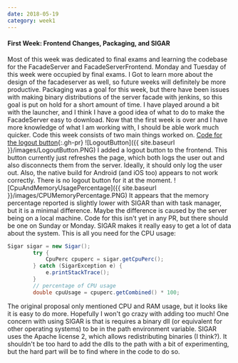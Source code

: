```yaml
---
date: 2018-05-19
category: week1
---
```


#### First Week: Frontend Changes, Packaging, and SIGAR
Most of this week was dedicated to final exams and learning the codebase for the FacadeServer and FacadeServerFrontend. Monday and Tuesday of this week were occupied by final exams. I Got to learn more about the design of the facadeserver as well, so future weeks will definitely be more productive.
Packaging was a goal for this week, but there have been issues with making binary distributions of the server facade with jenkins, so this goal is put on hold for a short amount of time. I have played around a bit with the launcher, and I think I have a good idea of what to do to make the FacadeServer easy to download.
Now that the first week is over and I have more knowledge of what I am working with, I should be able work much quicker.
Code this week consists of two main things worked on.
[Code for the logout button](https://github.com/MovingBlocks/FacadeServer-frontend/pull/2){:.gh-pr}
![LogoutButton]({{ site.baseurl }}/images/LogoutButton.PNG)
I added a logout button to the frontend. This button currently just refreshes the page, which both logs the user out and also disconnects them from the server. Ideally, it should only log the user out.
Also, the native build for Android (and iOS too) appears to not work correctly. There is no logout button for it at the moment.
![CpuAndMemoryUsagePercentage]({{ site.baseurl }}/images/CPUMemoryPercentage.PNG)
It appears that the memory percentage reported is slightly lower with SIGAR than with task manager, but it is a minimal difference. Maybe the difference is caused by the server being on a local machine. Code for this isn't yet in any PR, but there should be one on Sunday or Monday.
SIGAR makes it really easy to get a lot of data about the system. This is all you need for the CPU usage:
```Java
Sigar sigar = new Sigar();
        try {
            CpuPerc cpuperc = sigar.getCpuPerc();
        } catch (SigarException e) {
            e.printStackTrace();
        }
        // percentage of CPU usage
        double cpuUsage = cpuperc.getCombined() * 100;
```
The original proposal only mentioned CPU and RAM usage, but it looks like it is easy to do more. Hopefully I won't go crazy with adding too much!
One concern with using SIGAR is that is requires a binary dll (or equivalent for other operating systems) to be in the path environment variable. SIGAR uses the Apache license 2, which allows redistributing binaries (I think?). It shouldn't be too hard to add the dlls to the path with a bit of experimenting, but the hard part will be to find where in the code to do so.
